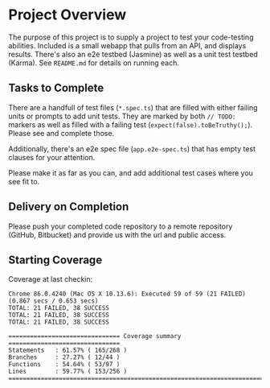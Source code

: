 # Project Overview

The purpose of this project is to supply a project to test your code-testing abilities. Included is a small webapp that pulls from an API, and displays results. There's also an e2e testbed (Jasmine) as well as a unit test testbed (Karma). See `README.md` for details on running each.

## Tasks to Complete
There are a handfull of test files (`*.spec.ts`) that are filled with either failing units or prompts to add unit tests. They are marked by both `// TODO:` markers as well as filled with a failing test (`expect(false).toBeTruthy();`). Please see and complete those. 

Additionally, there's an e2e spec file (`app.e2e-spec.ts`) that has empty test clauses for your attention.

Please make it as far as you can, and add additional test cases where you see fit to.

## Delivery on Completion
Please push your completed code repository to a remote repository (GitHub, Bitbucket) and provide us with the url and public access.

## Starting Coverage

Coverage at last checkin:
```
Chrome 86.0.4240 (Mac OS X 10.13.6): Executed 59 of 59 (21 FAILED) (0.867 secs / 0.653 secs)
TOTAL: 21 FAILED, 38 SUCCESS
TOTAL: 21 FAILED, 38 SUCCESS
TOTAL: 21 FAILED, 38 SUCCESS

=============================== Coverage summary ===============================
Statements   : 61.57% ( 165/268 )
Branches     : 27.27% ( 12/44 )
Functions    : 54.64% ( 53/97 )
Lines        : 59.77% ( 153/256 )
================================================================================
```